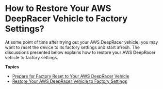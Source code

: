 # How to Restore Your AWS DeepRacer Vehicle to Factory Settings?<a name="deepracer-troubleshooting-factory-reset"></a>

At some point of time after trying out your AWS DeepRacer vehicle, you may want to reset the device to its factory settings and start afresh\. The discussions presented below explains how to restore your AWS DeepRacer vehicle to factory settings\. 

**Topics**
+ [Prepare for Factory Reset to Your AWS DeepRacer Vehicle](deepracer-vehicle-factory-reset-preparation.md)
+ [Restore Your AWS DeepRacer Vehicle to Factory Settings](deepracer-vehicle-factory-reset-instructions.md)